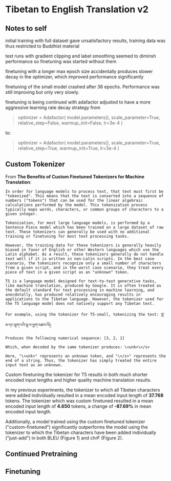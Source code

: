 # Tibetan to English Translation v2

## Notes to self

initial training with full dataset gave unsatisfactory results, training data was thus restricted to Buddhist material

test runs with gradient clipping and label smoothing seemed to diminsh performance so finetuning was started without them

finetuning with a longer max epoch size accidentally produces slower decay in the optimizer, which improved performance significantly

finetuning of the small model crashed after 36 epochs. Performance was still improving but only very slowly. 

finetuning is being continued with adafactor adjusted to have a more aggressive learning rate decay strategy from 

>optimizer = Adafactor(
    model.parameters(), 
    scale_parameter=True, 
    relative_step=False, 
    warmup_init=False, 
    lr=3e-4
)

to:

>optimizer = Adafactor(
    model.parameters(),
    scale_parameter=True,
    relative_step=True,
    warmup_init=True,
    lr=3e-4
)


## Custom Tokenizer

From **The Benefits of Custom Finetuned Tokenizers for Machine Translation**:

    In order for language models to process text, that text must first be "tokenized". This means that the text is converted into a sequence of numbers ("tokens") that can be used for the linear algebraic calculations performed by the model. This tokenization process typically maps words, characters, or common groups of characters to a given integer.

    Tokenization, for most large language models, is performed by a Sentence Piece model which has been trained on a large dataset of raw text. These tokenizers can generally be used with no additional training or finetuning for most text processing tasks. 

    However, the training data for these tokenizers is generally heavily biased in favor of English or other Western languages which use the Latin alphabet. As a result, these tokenizers generally do not handle text well if it is written in non-Latin scripts. In the best case scenario, the tokenizers recognize only a small number of characters from a given script, and in the worst case scenario, they treat every piece of text in a given script as an "unknown" token.

    T5 is a language model designed for text-to-text generative tasks, like machine translation, produced by Google. It is often treated as the default standard for text processing in machine learning, and anecdotally, has produced relatively encouraging results in applications to the Tibetan language. However, the tokenizer used for the T5 language model does not natively support any Tibetan text.

    For example, using the tokenizer for T5-small, tokenizing the text: བླ་མ་དང་ལྷག་པའི་ལྷ་ལ་ཕྱག་འཚལ་ལོ།།

    Produces the following numerical sequence: [3, 2, 1]

    Which, when decoded by the same tokenizer produces: \<unk>\</s>

    Here, "\<unk>" represents an unknown token, and "\</s>" represents the end of a string. Thus, the tokenizer has simply treated the entire input text as an unknown. 

Custom finetuning the tokenizer for T5 results in both much shorter encoded input lengths and higher quality machine translation results.

In my previous experiments, the tokenizer to which all Tibetan characters were added individually resulted in a mean encoded input length of **37.768** tokens. The tokenizer which was custom finetuned resulted in a mean encoded input length of **4.650** tokens, a change of **-87.69%** in mean encoded input length.

Additionally, a model trained using the custom finetuned tokenizer ("custom-finetuned") significantly outperforms the model using the tokenizer to which the Tibetan characters have been added individually ("just-add") in both BLEU (Figure 1) and chrF (Figure 2).

## Continued Pretraining



## Finetuning